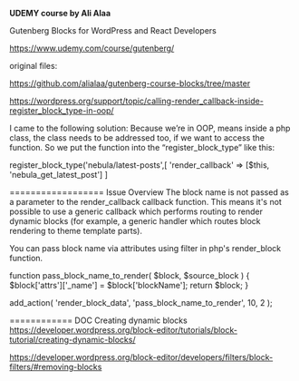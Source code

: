 **UDEMY course by Ali Alaa**

Gutenberg Blocks for WordPress and React Developers 

https://www.udemy.com/course/gutenberg/

original files: 

https://github.com/alialaa/gutenberg-course-blocks/tree/master



https://wordpress.org/support/topic/calling-render_callback-inside-register_block_type-in-oop/

I came to the following solution:
Because we’re in OOP, means inside a php class, the class needs to be addressed too, if we want to access the function. So we put the function into the “register_block_type” like this:

register_block_type('nebula/latest-posts',[
  'render_callback' => [$this, 'nebula_get_latest_post']
]



==================
Issue Overview
The block name is not passed as a parameter to the render_callback callback function. 
This means it's not possible to use a generic callback which performs routing to render dynamic blocks 
(for example, a generic handler which routes block rendering to theme template parts).


You can pass block name via attributes using filter in php's render_block function.

function pass_block_name_to_render( $block, $source_block ) {
	$block['attrs']['_name'] = $block['blockName'];
	return $block;
}

add_action( 'render_block_data', 'pass_block_name_to_render', 10, 2 );


============
DOC 
Creating dynamic blocks
https://developer.wordpress.org/block-editor/tutorials/block-tutorial/creating-dynamic-blocks/

https://developer.wordpress.org/block-editor/developers/filters/block-filters/#removing-blocks
